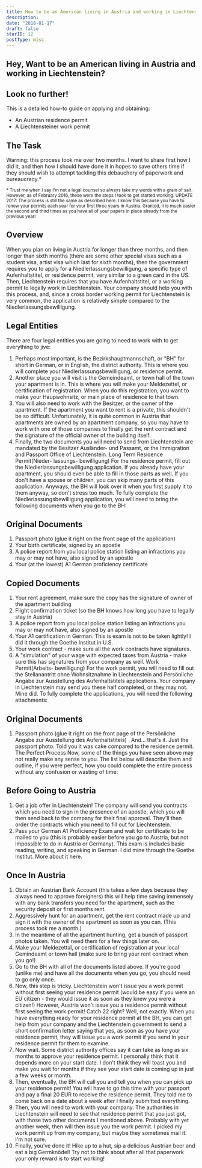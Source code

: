 ```yaml
---
title: How to be an American living in Austria and working in Liechtenstein
description:
date: "2018-01-17"
draft: false
starID: 12
postType: misc
---
```


## Hey, Want to be an American living in Austria and working in Liechtenstein?
## Look no further!

This is a detailed how-to guide on applying and obtaining:
- An Austrian residence permit
- A Liechtensteiner work permit

## The Task

Warning: this process took me over two months. I want to share first how I did it, and then how I should have done it in hopes to save others time if they should wish to attempt tackling this debauchery of paperwork and bureaucracy.*

<sup>\* Trust me when I say I'm not a legal counsel so always take my words with a grain of salt. However, as of February 2016, these were the steps I took to get started working. UPDATE 2017: The process is still the same as described here. I know this because you have to renew your permits each year for your first three years in Austria. Granted, it is much easier the second and third times as you have all of your papers in place already from the previous year!</sup>

## Overview

When you plan on living in Austria for longer than three months, and then longer than sixth months (there are some other special visas such as a student visa, artist visa which last for sixth months), then the government requires you to apply for a Niedlerlassungsbewilligung, a specific type of Aufenhaltstitel, or residence permit, very similar to a green card in the US. Then, Liechtenstein requires that you have Aufenhaltstitel, or a working permit to legally work in Liechtenstein. Your company should help you with this process, and, since a cross border working permit for Liechtenstein is very common, the application is relatively simple compared to the Niedlerlassungsbewilligung.

## Legal Entities

There are four legal entities you are going to need to work with to get everything to jive:
1. Perhaps most important, is the Bezirkshauptmannschaft, or "BH" for short in German, or in English, the district authority. This is where you will complete your Niedlerlassungsbewilligung, or residence permit.
2. Another place you will visit is the Gemeindeamt, or town hall of the town your apartment is in. This is where you will make your Meldezettel, or certification of registration. When you do this registration, you want to make your Haupwohnsitz, or main place of residence to that town.
3. You will also need to work with the Besitzer, or the owner of the apartment. If the apartment you want to rent is a private, this shouldn't be so difficult. Unfortunately, it is quite common in Austria that apartments are owned by an apartment company, so you may have to work with one of those companies to finally get the rent contract and the signature of the official owner of the building itself.
4. Finally, the two documents you will need to send from Liechtenstein are mandated by the Besitzer Ausländer- und Passamt, or the Immigration and Passport Office of Liechtenstein.
Long Term Residence Permit(Nieder- lassungs- bewilligung)
For the residence permit, fill out the Niedlerlassungsbewilligung application. If you already have your apartment, you should even be able to fill in those parts as well. If you don't have a spouse or children, you can skip many parts of this application. Anyways, the BH will look over it when you first supply it to them anyway, so don't stress too much.
To fully complete the Niedlerlassungsbewilligung application, you will need to bring the following documents when you go to the BH:

## Original Documents

1. Passport photo (glue it right on the front page of the application)
2. Your birth certificate, signed by an apostle
3. A police report from you local police station listing an infractions you may or may not have, also signed by an apostle
4. Your (at the lowest) A1 German proficiency certificate

## Copied Documents

1. Your rent agreement, make sure the copy has the signature of owner of the apartment building
2. Flight confirmation ticket (so the BH knows how long you have to legally stay in Austria)
3. A police report from you local police station listing an infractions you may or may not have, also signed by an apostle
4. Your A1 certification in German. This is exam is not to be taken lightly! I did it through the Goethe Institut in U.S.
5. Your work contract - make sure all the work contracts have signatures.
6. A "simulation" of your wage with expected taxes from Austria - make sure this has signatures from your company as well.
Work Permit(Arbeits- bewilligung)
For the work permit, you will need to fill out the Stellanantritt ohne Wohnsitznahme in Liechtenstein and Persönliche Angabe zur Ausstellung des Aufenhaltstitels applications. Your company in Liechtenstein may send you these half completed, or they may not. Mine did.
To fully complete the applications, you will need the following attachments:

## Original Documents

1. Passport photo (glue it right on the front page of the Persönliche Angabe zur Ausstellung des Aufenhaltstitels)
 
And... that's it. Just the passport photo. Told you it was cake compared to the residence permit.
The Perfect Process
Now, some of the things you have seen above may not really make any sense to you. The list below will describe them and outline, if you were perfect, how you could complete the entire process without any confusion or wasting of time:

## Before Going to Austria

1. Get a job offer in Liechtenstein! The company will send you contracts which you need to sign in the presence of an apostle, which you will then send back to the company for their final approval. They'll then order the contracts which you need to fill out for Liechtenstein.
2. Pass your German A1 Proficiency Exam and wait for certificate to be mailed to you (this is probably easier before you go to Austria, but not impossible to do in Austria or Germany). This exam is includes basic reading, writing, and speaking in German. I did mine through the Goethe Institut. More about it here.

## Once In Austria

1. Obtain an Austrian Bank Account (this takes a few days because they always need to approve foreigners) this will help time saving immensely with any bank transfers you need for the apartment, such as the security deposit or first months rent.
2. Aggressively hunt for an apartment, get the rent contract made up and sign it with the owner of the apartment as soon as you can. (This process took me a month.)
3. In the meantime of all the apartment hunting, get a bunch of passport photos taken. You will need them for a few things later on.
4. Make your Meldezettal, or certification of registration at your local  Gemindeamt or town hall (make sure to bring your rent contract when you go!)
5. Go to the BH with all of the documents listed above. If you're good (unlike me) and have all the documents when you go, you should need to go only once.
6. Now, this step is tricky. Liechtenstein won't issue you a work permit without first seeing your residence permit (would be easy if you were an EU citizen - they would issue it as soon as they knew you were a citizen!) However, Austria won't issue you a residence permit without first seeing the work permit! Catch 22 right? Well, not exactly. When you have everything ready for your residence permit at the BH, you can get help from your company and the Liechtenstein government to send a short confirmation letter saying that yes, as soon as you have your residence permit, they will issue you a work permit if you send in your residence permit for them to examine.
7. Now wait. Some district authority offices say it can take as long as six months to approve your residence permit. I personally think that it depends more on your start date. I don't think they will toast you and make you wait for months if they see your start date is coming up in just a few weeks or month.
8. Then, eventually, the BH will call you and tell you when you can pick up your residence permit! You will have to go this time with your passport and pay a final 20 EUR to receive the residence permit. They told me to come back on a date about a week after I finally submitted everything.
9. Then, you will need to work with your company. The authorities in Liechtenstein will need to see that residence permit that you just got, with those two other documents I mentioned above. Probably with yet another week, then will then issue you the work permit. I picked my work permit up from my company, but maybe they sometimes mail it. I'm not sure.
10. Finally, you've done it! Hike up to a hut, sip a delicious Austrian beer and eat a big Germknödel! Try not to think about after all that paperwork your only reward is to start working!
 
 
 
